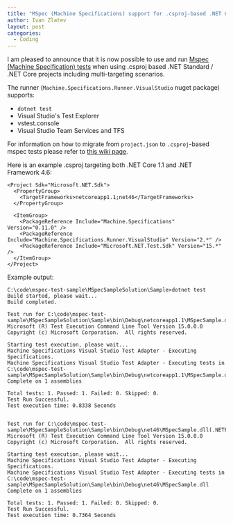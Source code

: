 ```yaml
---
title: "MSpec (Machine Specifications) support for .csproj-based .NET Core projects now available"
author: Ivan Zlatev
layout: post
categories:
  - Coding
---
```


I am pleased to announce that it is now possible to use and run [Mspec (Machine Specification) tests](https://github.com/machine/machine.specifications) when using .csproj based .NET Standard / .NET Core projects including  multi-targeting scenarios. 

The runner (`Machine.Specifications.Runner.VisualStudio` nuget package) supports:

* `dotnet test`
* Visual Studio's Test Explorer
* vstest.console
* Visual Studio Team Services and TFS

For information on how to migrate from `project.json` to `.csproj`-based mspec tests please refer to [this wiki page](https://github.com/machine/machine.specifications/wiki/.NET-Core-%28.NET-CLI%29). 

Here is an example .csproj targeting both .NET Core 1.1 and .NET Framework 4.6:

```
<Project Sdk="Microsoft.NET.Sdk">
  <PropertyGroup>    
    <TargetFrameworks>netcoreapp1.1;net46</TargetFrameworks>
  </PropertyGroup>

  <ItemGroup>
    <PackageReference Include="Machine.Specifications" Version="0.11.0" />
    <PackageReference Include="Machine.Specifications.Runner.VisualStudio" Version="2.*" />
    <PackageReference Include="Microsoft.NET.Test.Sdk" Version="15.*" />
  </ItemGroup>
</Project>
```

Example output:

```
C:\code\mspec-test-sample\MSpecSampleSolution\Sample>dotnet test
Build started, please wait...
Build completed.

Test run for C:\code\mspec-test-sample\MSpecSampleSolution\Sample\bin\Debug\netcoreapp1.1\MSpecSample.dll(.NETCoreApp,Version=v1.1)
Microsoft (R) Test Execution Command Line Tool Version 15.0.0.0
Copyright (c) Microsoft Corporation.  All rights reserved.

Starting test execution, please wait...
Machine Specifications Visual Studio Test Adapter - Executing Specifications.
Machine Specifications Visual Studio Test Adapter - Executing tests in C:\code\mspec-test-sample\MSpecSampleSolution\Sample\bin\Debug\netcoreapp1.1\MSpecSample.dll
Complete on 1 assemblies

Total tests: 1. Passed: 1. Failed: 0. Skipped: 0.
Test Run Successful.
Test execution time: 0.8338 Seconds


Test run for C:\code\mspec-test-sample\MSpecSampleSolution\Sample\bin\Debug\net46\MSpecSample.dll(.NETFramework,Version=v4.6)
Microsoft (R) Test Execution Command Line Tool Version 15.0.0.0
Copyright (c) Microsoft Corporation.  All rights reserved.

Starting test execution, please wait...
Machine Specifications Visual Studio Test Adapter - Executing Specifications.
Machine Specifications Visual Studio Test Adapter - Executing tests in C:\code\mspec-test-sample\MSpecSampleSolution\Sample\bin\Debug\net46\MSpecSample.dll
Complete on 1 assemblies

Total tests: 1. Passed: 1. Failed: 0. Skipped: 0.
Test Run Successful.
Test execution time: 0.7364 Seconds
``` 



